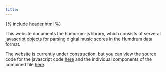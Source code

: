 ```yaml
---
title: 
---
```

{% include header.html %}

This website documents the humdrum-js library, which consists of serveral
[javascript objects](/object) for parsing digital music scores in the
Humdrum data format.

The website is currently under construction, but
you can view the source code for the javascript code
[here](https://js.humdrum.org/scripts/humdrum.js) and the individual
components of the combined file [here](https://js.humdrum.org/scripts/components).




